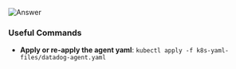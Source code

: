 ![Answer](k8s6-applications/assets/app-pt1.gif)

### Useful Commands 

* **Apply or re-apply the agent yaml**: `kubectl apply -f k8s-yaml-files/datadog-agent.yaml`
  
